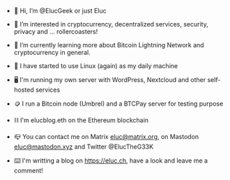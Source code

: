 - 👾 Hi, I’m @ElucGeek or just Eluc
- 👀 I’m interested in cryptocurrency, decentralized services, security, privacy and ... rollercoasters!
- 🌱 I’m currently learning more about Bitcoin Lightning Network and cryptocurrency in general.
- 🐧 I have started to use Linux (again) as my daily machine
- 🖥 I'm running my own server with WordPress, Nextcloud and other self-hosted services
- 🪙 I run a Bitcoin node (Umbrel) and a BTCPay server for testing purpose
- ⛓ I'm elucblog.eth on the Ethereum blockchain
- 📪 You can contact me on Matrix eluc@matrix.org, on Mastodon eluc@mastodon.xyz and Twitter @ElucTheG33K

- ⌨️ I'm writting a blog on https://eluc.ch, have a look and leave me a comment!

<!---
ElucGeek/ElucGeek is a ✨ special ✨ repository because its `README.md` (this file) appears on your GitHub profile.
You can click the Preview link to take a look at your changes.
--->
